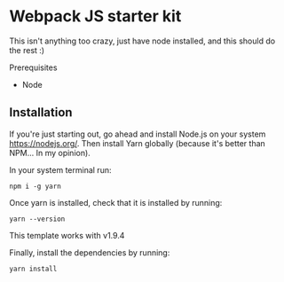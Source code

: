 # Webpack JS starter kit
This isn't anything too crazy, just have node installed, and this should do the rest :)

Prerequisites
* Node

## Installation
If you're just starting out, go ahead and install Node.js on your system <https://nodejs.org/>.
Then install Yarn globally (because it's better than NPM... In my opinion).

In your system terminal run:
```
npm i -g yarn
```

Once yarn is installed, check that it is installed by running:
```
yarn --version
```

This template works with v1.9.4

Finally, install the dependencies by running:
```
yarn install
```
